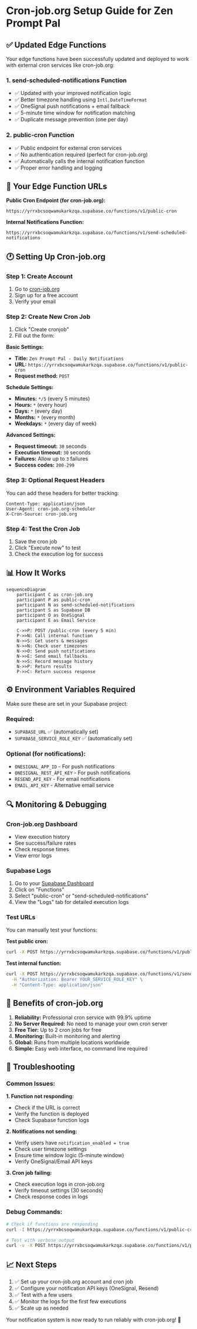 # Cron-job.org Setup Guide for Zen Prompt Pal

## ✅ Updated Edge Functions

Your edge functions have been successfully updated and deployed to work with external cron services like cron-job.org:

### 1. **send-scheduled-notifications** Function
- ✅ Updated with your improved notification logic
- ✅ Better timezone handling using `Intl.DateTimeFormat`
- ✅ OneSignal push notifications + email fallback
- ✅ 5-minute time window for notification matching
- ✅ Duplicate message prevention (one per day)

### 2. **public-cron** Function
- ✅ Public endpoint for external cron services
- ✅ No authentication required (perfect for cron-job.org)
- ✅ Automatically calls the internal notification function
- ✅ Proper error handling and logging

## 🔗 Your Edge Function URLs

**Public Cron Endpoint (for cron-job.org):**
```
https://yrrxbcsoqwamukarkzqa.supabase.co/functions/v1/public-cron
```

**Internal Notifications Function:**
```
https://yrrxbcsoqwamukarkzqa.supabase.co/functions/v1/send-scheduled-notifications
```

## 🕐 Setting Up Cron-job.org

### Step 1: Create Account
1. Go to [cron-job.org](https://cron-job.org)
2. Sign up for a free account
3. Verify your email

### Step 2: Create New Cron Job
1. Click "Create cronjob"
2. Fill out the form:

**Basic Settings:**
- **Title:** `Zen Prompt Pal - Daily Notifications`
- **URL:** `https://yrrxbcsoqwamukarkzqa.supabase.co/functions/v1/public-cron`
- **Request method:** `POST`

**Schedule Settings:**
- **Minutes:** `*/5` (every 5 minutes)
- **Hours:** `*` (every hour)
- **Days:** `*` (every day)
- **Months:** `*` (every month)
- **Weekdays:** `*` (every day of week)

**Advanced Settings:**
- **Request timeout:** `30` seconds
- **Execution timeout:** `30` seconds
- **Failures:** Allow up to `3` failures
- **Success codes:** `200-299`

### Step 3: Optional Request Headers
You can add these headers for better tracking:

```
Content-Type: application/json
User-Agent: cron-job.org-scheduler
X-Cron-Source: cron-job.org
```

### Step 4: Test the Cron Job
1. Save the cron job
2. Click "Execute now" to test
3. Check the execution log for success

## 📊 How It Works

```mermaid
sequenceDiagram
    participant C as cron-job.org
    participant P as public-cron
    participant N as send-scheduled-notifications
    participant S as Supabase DB
    participant O as OneSignal
    participant E as Email Service

    C->>P: POST /public-cron (every 5 min)
    P->>N: Call internal function
    N->>S: Get users & messages
    N->>N: Check user timezones
    N->>O: Send push notifications
    N->>E: Send email fallbacks
    N->>S: Record message history
    N->>P: Return results
    P->>C: Return success response
```

## ⚙️ Environment Variables Required

Make sure these are set in your Supabase project:

### Required:
- `SUPABASE_URL` ✅ (automatically set)
- `SUPABASE_SERVICE_ROLE_KEY` ✅ (automatically set)

### Optional (for notifications):
- `ONESIGNAL_APP_ID` - For push notifications
- `ONESIGNAL_REST_API_KEY` - For push notifications  
- `RESEND_API_KEY` - For email notifications
- `EMAIL_API_KEY` - Alternative email service

## 🔍 Monitoring & Debugging

### Cron-job.org Dashboard
- View execution history
- See success/failure rates
- Check response times
- View error logs

### Supabase Logs
1. Go to your [Supabase Dashboard](https://supabase.com/dashboard/project/yrrxbcsoqwamukarkzqa/functions)
2. Click on "Functions"
3. Select "public-cron" or "send-scheduled-notifications"
4. View the "Logs" tab for detailed execution logs

### Test URLs
You can manually test your functions:

**Test public cron:**
```bash
curl -X POST https://yrrxbcsoqwamukarkzqa.supabase.co/functions/v1/public-cron
```

**Test internal function:**
```bash
curl -X POST https://yrrxbcsoqwamukarkzqa.supabase.co/functions/v1/send-scheduled-notifications \
  -H "Authorization: Bearer YOUR_SERVICE_ROLE_KEY" \
  -H "Content-Type: application/json"
```

## 🚀 Benefits of cron-job.org

1. **Reliability:** Professional cron service with 99.9% uptime
2. **No Server Required:** No need to manage your own cron server
3. **Free Tier:** Up to 2 cron jobs for free
4. **Monitoring:** Built-in monitoring and alerting
5. **Global:** Runs from multiple locations worldwide
6. **Simple:** Easy web interface, no command line required

## 🔧 Troubleshooting

### Common Issues:

**1. Function not responding:**
- Check if the URL is correct
- Verify the function is deployed
- Check Supabase function logs

**2. Notifications not sending:**
- Verify users have `notification_enabled = true`
- Check user timezone settings
- Ensure time window logic (5-minute window)
- Verify OneSignal/Email API keys

**3. Cron job failing:**
- Check execution logs in cron-job.org
- Verify timeout settings (30 seconds)
- Check response codes in logs

### Debug Commands:
```bash
# Check if functions are responding
curl -I https://yrrxbcsoqwamukarkzqa.supabase.co/functions/v1/public-cron

# Test with verbose output
curl -v -X POST https://yrrxbcsoqwamukarkzqa.supabase.co/functions/v1/public-cron
```

## 📈 Next Steps

1. ✅ Set up your cron-job.org account and cron job
2. ✅ Configure your notification API keys (OneSignal, Resend)
3. ✅ Test with a few users
4. ✅ Monitor the logs for the first few executions
5. ✅ Scale up as needed

Your notification system is now ready to run reliably with cron-job.org! 🎉
